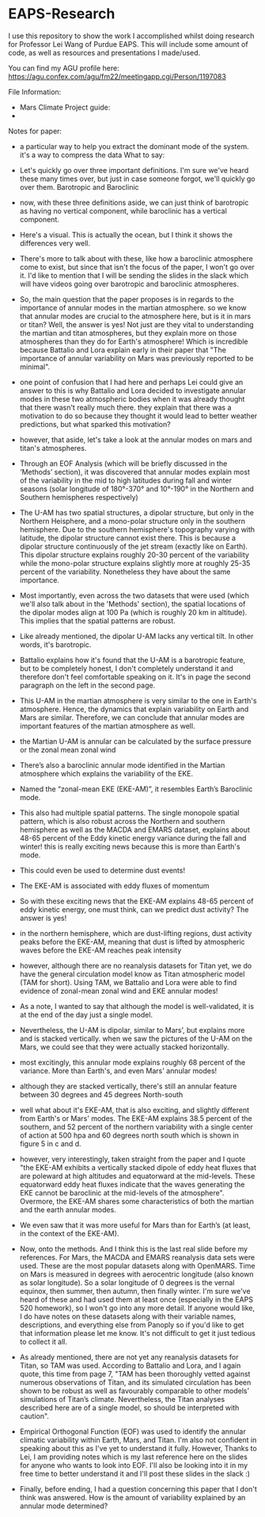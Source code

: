 # EAPS-Research

I use this repository to show the work I accomplished whilst doing research for Professor Lei Wang of Purdue EAPS. This will include some amount of code, as well as resources and presentations I made/used.

You can find my AGU profile here: https://agu.confex.com/agu/fm22/meetingapp.cgi/Person/1197083

File Information:
+ Mars Climate Project guide:
+ 


Notes for paper:
- a particular way to help you extract the dominant mode of the system. it's a way to compress the data
What to say:
- Let's quickly go over three important definitions. I'm sure we've heard these many times over, but just in case someone forgot, we'll quickly go over them. Barotropic and Baroclinic
- now, with these three definitions aside, we can just think of barotropic as having no vertical component, while baroclinic has a vertical component.
- Here's a visual. This is actually the ocean, but I think it shows the differences very well.
- There's more to talk about with these, like how a baroclinic atmosphere come to exist, but since that isn't the focus of the paper, I won't go over it. I'd like to mention that I will be sending the slides in the slack which will have videos going over barotropic and baroclinic atmospheres.
- So, the main question that the paper proposes is in regards to the importance of annular modes in the martian atmosphere. so we know that annular modes are crucial to the atmosphere here, but is it in mars or titan? Well, the answer is yes! Not just are they vital to understanding the martian and titan atmospheres, but they explain more on those atmospheres than they do for Earth's atmosphere! Which is incredible because Battalio and Lora explain early in their paper that "The importance of annular variability on Mars was previously reported to be minimal".
- one point of confusion that I had here and perhaps Lei could give an answer to this is why Battalio and Lora decided to investigate annular modes in these two atmospheric bodies when it was already thought that there wasn't really much there. they explain that there was a motivation to do so because they thought it would lead to better weather predictions, but what sparked this motivation?
- however, that aside, let's take a look at the annular modes on mars and titan's atmospheres.
- Through an EOF Analysis (which will be briefly discussed in the ‘Methods’ section), it was discovered that annular modes explain most of the variability in the mid to high latitudes during fall and winter seasons (solar longitude of 180°-370° and 10°-190° in the Northern and Southern hemispheres respectively)
- The U-AM has two spatial structures, a dipolar structure, but only in the Northern Heisphere, and a mono-polar structure only in the southern hemisphere. Due to the southern hemisphere's topography varying with latitude, the dipolar structure cannot exist there. This is because a dipolar structure continuously of the jet stream (exactly like on Earth). This dipolar structure explains roughly 20-30 percent of the variability while the mono-polar structure explains slightly more at roughly 25-35 percent of the variability. Nonetheless they have about the same importance.
- Most importantly, even across the two datasets that were used (which we'll also talk about in the 'Methods' section), the spatial locations of the dipolar modes align at 100 Pa (which is roughly 20 km in altitude). This implies that the spatial patterns are robust.
- Like already mentioned, the dipolar U-AM lacks any vertical tilt. In other words, it's barotropic.
- Battalio explains how it's found that the U-AM is a barotropic feature, but to be completely honest, I don't completely understand it and therefore don't feel comfortable speaking on it. It's in page the second paragraph on the left in the second page.
- This U-AM in the martian atmosphere is very similar to the one in Earth's atmosphere. Hence, the dynamics that explain variability on Earth and Mars are similar. Therefore, we can conclude that annular modes are important features of the martian atmosphere as well.
- the Martian U-AM is annular can be calculated by the surface pressure or the zonal mean zonal wind 
- There’s also a baroclinic annular mode identified in the Martian atmosphere which explains the variability of the EKE.
- Named the “zonal-mean EKE (EKE-AM)”, it resembles Earth’s Baroclinic mode.
- This also had multiple spatial patterns. The single monopole spatial pattern, which is also robust across the Northern and southern hemisphere as well as the MACDA and EMARS dataset, explains about 48-65 percent of the Eddy kinetic energy variance during the fall and winter! this is really exciting news because this is more than Earth's mode.
- This could even be used to determine dust events!
-  The EKE-AM is associated with eddy fluxes of momentum
- So with these exciting news that the EKE-AM explains 48-65 percent of eddy kinetic energy, one must think, can we predict dust activity? The answer is yes!
- in the northern hemisphere, which are dust-lifting regions,
dust activity peaks before the EKE-AM, meaning that dust is lifted
by atmospheric waves before the EKE-AM reaches peak intensity
- however, although there are no reanalysis datasets for Titan yet, we do have the general circulation model know as Titan atmospheric model (TAM for short). Using TAM, we Battalio and Lora were able to find evidence of zonal-mean zonal wind and EKE annular modes!
- As a note, I wanted to say that although the model is well-validated, it is at the end of the day just a single model.
- Nevertheless, the U-AM is dipolar, similar to Mars’, but explains more and is stacked vertically. when we saw the pictures of the U-AM on the Mars, we could see that they were actually stacked horizontally.
- most excitingly, this annular mode explains roughly 68 percent of the variance. More than Earth's, and even Mars' annular modes!
- although they are stacked vertically, there's still an annular feature between 30 degrees and 45 degrees North-south
- well what about it's EKE-AM, that is also exciting, and slightly different from Earth's or Mars' modes. The EKE-AM explains 38.5 percent of the southern, and 52 percent of the northern variability with a single center of action at 500 hpa and 60 degrees north south which is shown in figure 5 in c and d.
- however, very interestingly, taken straight from the paper and I quote "the EKE-AM exhibits a vertically stacked dipole of eddy heat fluxes that are poleward at high altitudes and equatorward at the mid-levels. These equatorward eddy heat fluxes indicate that the waves generating the EKE cannot be baroclinic at the mid-levels of the atmosphere". Overmore, the EKE-AM shares some characteristics of both the martian and the earth annular modes.
- We even saw that it was more useful for Mars than for Earth’s (at least, in the context of the EKE-AM).
- Now, onto the methods. And I think this is the last real slide before my references. For Mars, the MACDA and EMARS reanalysis data sets were used. These are the most popular datasets along with OpenMARS. Time on Mars is measured in degrees with aerocentric longitude (also known as solar longitude). So a solar longitude of 0 degrees is the vernal equinox, then summer, then autumn, then finally winter. I'm sure we've heard of these and had used them at least once (especially in the EAPS 520 homework), so I won't go into any more detail. If anyone would like, I do have notes on these datasets along with their variable names, descriptions, and everything else from Panoply so if you'd like to get that information please let me know. It's not difficult to get it just tedious to collect it all.
- As already mentioned, there are not yet any reanalysis datasets for Titan, so TAM was used. According to Battalio and Lora, and I again quote, this time from page 7, "TAM has been thoroughly vetted against numerous observations of Titan, and its simulated circulation has been shown to be robust as well as favourably comparable to other models’ simulations of Titan’s climate. Nevertheless, the Titan analyses described here are of a single model, so should be interpreted with caution".
- Empirical Orthogonal Function (EOF) was used to identify the annular climatic variability within Earth, Mars, and Titan. I'm also not confident in speaking about this as I've yet to understand it fully. However, Thanks to Lei, I am providing notes which is my last reference here on the slides for anyone who wants to look into EOF. I'll also be looking into it in my free time to better understand it and I'll post these slides in the slack :)

- Finally, before ending, I had a question concerning this paper that I don't think was answered. How is the amount of variability explained by an annular mode determined?
